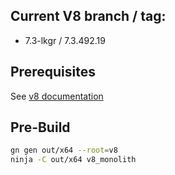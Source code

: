 ## Current V8 branch / tag:
 + 7.3-lkgr / 7.3.492.19

## Prerequisites
See [v8 documentation](https://v8.dev/docs/build)

## Pre-Build

```bash
gn gen out/x64 --root=v8
ninja -C out/x64 v8_monolith
```
